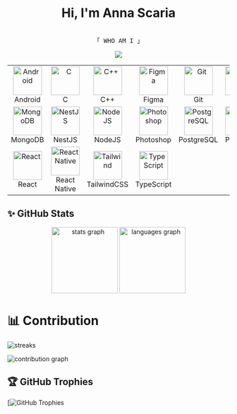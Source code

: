 <div align="center>
  <img height="200" src="https://cdn3d.iconscout.com/3d/premium/thumb/curly-hair-man-6528418-5823051.png?f=webp"  />
</div>

### <h1 align="center">Hi, I'm Anna Scaria
<p align="center"> 
  <samp>
    <br>
    「 WHO AM I 」
    <br>
  </samp>
</p></h1>

<div align="center">
  <img src="https://profile-counter.glitch.me/nithinsk04/count.svg?"  />
</div>

<table align="center"> <tr> <td align="center" width="96"> <img src="https://skillicons.dev/icons?i=android" width="65" height="65" alt="Android" /> <br>Android </td> <td align="center" width="96"> <img src="https://skillicons.dev/icons?i=c" width="65" height="65" alt="C" /> <br>C </td> <td align="center" width="96"> <img src="https://skillicons.dev/icons?i=cpp" width="65" height="65" alt="C++" /> <br>C++ </td> <td align="center" width="96"> <img src="https://skillicons.dev/icons?i=figma" width="65" height="65" alt="Figma" /> <br>Figma </td> <td align="center" width="96"> <img src="https://skillicons.dev/icons?i=git" width="65" height="65" alt="Git" /> <br>Git </td> <td align="center" width="96"> <img src="https://skillicons.dev/icons?i=java" width="65" height="65" alt="Java" /> <br>Java </td> <td align="center" width="96"> <img src="https://skillicons.dev/icons?i=js" width="65" height="65" alt="JavaScript" /> <br>JavaScript </td> </tr> <tr> <td align="center" width="96"> <img src="https://skillicons.dev/icons?i=mongodb" width="65" height="65" alt="MongoDB" /> <br>MongoDB </td> <td align="center" width="96"> <img src="https://skillicons.dev/icons?i=nestjs" width="65" height="65" alt="NestJS" /> <br>NestJS </td> <td align="center" width="96"> <img src="https://skillicons.dev/icons?i=nodejs" width="65" height="65" alt="NodeJS" /> <br>NodeJS </td> <td align="center" width="96"> <img src="https://skillicons.dev/icons?i=photoshop" width="65" height="65" alt="Photoshop" /> <br>Photoshop </td> <td align="center" width="96"> <img src="https://skillicons.dev/icons?i=postgresql" width="65" height="65" alt="PostgreSQL" /> <br>PostgreSQL </td> <td align="center" width="96"> <img src="https://skillicons.dev/icons?i=postman" width="65" height="65" alt="Postman" /> <br>Postman </td> <td align="center" width="96"> <img src="https://skillicons.dev/icons?i=python" width="65" height="65" alt="Python" /> <br>Python </td> </tr> <tr> <td align="center" width="96"> <img src="https://skillicons.dev/icons?i=react" width="65" height="65" alt="React" /> <br>React </td> <td align="center" width="96"> <img src="https://skillicons.dev/icons?i=react" width="65" height="65" alt="React Native" /> <br>React Native </td> <td align="center" width="96"> <img src="https://skillicons.dev/icons?i=tailwind" width="65" height="65" alt="Tailwind" /> <br>TailwindCSS </td> <td align="center" width="96"> <img src="https://skillicons.dev/icons?i=ts" width="65" height="65" alt="TypeScript" /> <br>TypeScript </td> </tr> </table>


## ✨ GitHub Stats
<div align="center">
  <img src="https://github-readme-stats.vercel.app/api?username=annascaria3010&hide_title=false&hide_rank=false&show_icons=true&include_all_commits=true&count_private=true&disable_animations=false&theme=dracula&locale=en&hide_border=false&order=1" height="150" alt="stats graph"  />
  <img src="https://github-readme-stats.vercel.app/api/top-langs?username=annascaria3010&locale=en&hide_title=false&layout=compact&card_width=320&langs_count=5&theme=dracula&hide_border=false&order=2" height="150" alt="languages graph"  />
</div>


# 📊 Contribution
![streaks](https://github-readme-streak-stats.herokuapp.com/?user=annascaria3010&theme=monokai-metallian&hide_border=true)

![contribution graph](https://github-readme-activity-graph.vercel.app/graph?username=annascaria3010&theme=xcode)


## 🏆 GitHub Trophies
[![GitHub Trophies](https://github-profile-trophy.vercel.app/?username=annascaria3010&theme=onedark)
<!--
**annascaria3010/annascaria3010** is a ✨ _special_ ✨ repository because its `README.md` (this file) appears on your GitHub profile.

Here are some ideas to get you started:

- 🔭 I’m currently working on ...
- 🌱 I’m currently learning ...
- 👯 I’m looking to collaborate on ...
- 🤔 I’m looking for help with ...
- 💬 Ask me about ...
- 📫 How to reach me: ...
- 😄 Pronouns: ...
- ⚡ Fun fact: ...
-->

